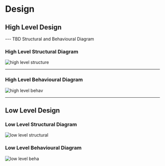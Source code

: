 # Design
## High Level Design
--- TBD Structural and Behavioural Diagram

### High Level Structural Diagram
 ![high level structure](https://user-images.githubusercontent.com/94467725/142768133-7469d9c8-e37f-43e3-aa72-a77456fea1a0.PNG)
 
 --------------------------------------------------------------------------------
### High Level Behavioural Diagram

 ![high level behav](https://user-images.githubusercontent.com/94467725/142768284-f5dcb992-d324-4e37-b443-cd70b8d1f244.PNG)

---------------------------------------------------------------------------------
## Low Level Design

### Low Level Structural Diagram
![low level structural](https://user-images.githubusercontent.com/94467725/142975535-d6cd41a6-6ec6-41b4-a1c5-2be9dd9c72b5.PNG)



###  Low Level Behavioural Diagram
![low level beha](https://user-images.githubusercontent.com/94467725/142768301-3cb13c59-2571-4be5-abd4-ebc0fe96ac9d.PNG)



